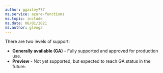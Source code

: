 ```yaml
---
author: ggailey777
ms.service: azure-functions
ms.topic: include
ms.date: 06/01/2021
ms.author: glenga
---
```


There are two levels of support:

* **Generally available (GA)** - Fully supported and approved for production use.
* **Preview** - Not yet supported, but expected to reach GA status in the future.